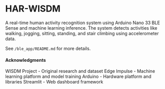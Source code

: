 # HAR-WISDM


A real-time human activity recognition system using Arduino Nano 33 BLE Sense and machine learning inference. The system detects activities like walking, jogging, sitting, standing, and stair climbing using accelerometer data.

See ```/ble_app/README.md``` for more details.


#### Acknowledgments

WISDM Project - Original research and dataset
Edge Impulse - Machine learning platform and model training
Arduino - Hardware platform and libraries
Streamlit - Web dashboard framework

